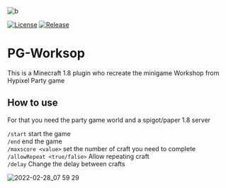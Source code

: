 ![b](https://user-images.githubusercontent.com/30992311/156935618-93128fdb-9ca5-4808-8d1c-28ecea97485e.png)

[![License](https://img.shields.io/github/license/Blackoutburst/PG-Worksop.svg)](LICENSE)
[![Release](https://img.shields.io/github/release/Blackoutburst/PG-Worksop.svg)](https://github.com/Blackoutburst/PG-Worksop/releases)

# PG-Worksop

This is a Minecraft 1.8 plugin who recreate the minigame Workshop from Hypixel Party game

## How to use
For that you need the party game world and a spigot/paper 1.8 server

`/start` start the game\
`/end` end the game\
`/maxscore <value>` set the number of craft you need to complete\
`/allowRepeat <true/false>` Allow repeating craft\
`/delay` Change the delay between crafts

![2022-02-28_07 59 29](https://user-images.githubusercontent.com/30992311/155938377-0251a685-beba-48ee-85eb-227e4e9f9eca.png)
